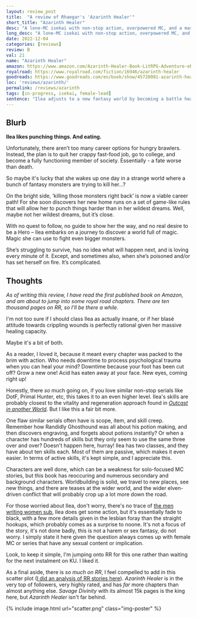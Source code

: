 ```yaml
---
layout: review_post
title:  "A review of Rhaegar's 'Azarinth Healer'"
short_title: "Azarinth Healer"
desc: "A lone-MC isekai with non-stop action, overpowered MC, and a massive backlog."
long_desc: "A lone-MC isekai with non-stop action, overpowered MC, and a massive backlog."
date: 2022-12-04
categories: [reviews]
review: B
val: 21
name: "Azarinth Healer"
amazon: https://www.amazon.com/Azarinth-Healer-Book-LitRPG-Adventure-ebook/dp/B0BLRD8YPD
royalroad: https://www.royalroad.com/fiction/16946/azarinth-healer
goodreads: https://www.goodreads.com/en/book/show/45728081-azarinth-healer
loc: 'reviews/azarinth/'
permalink: /reviews/azarinth
tags: [in-progress, isekai, female-lead]
sentence: "Ilea adjusts to a new fantasy world by becoming a battle healer."
---
```





## Blurb

**Ilea likes punching things. And eating.**

Unfortunately, there aren’t too many career options for hungry brawlers. Instead, the plan is to quit her crappy fast-food job, go to college, and become a fully functioning member of society. Essentially - a fate worse than death.

So maybe it's lucky that she wakes up one day in a strange world where a bunch of fantasy monsters are trying to kill her...?

On the bright side, ‘killing those monsters right back’ is now a viable career path! For she soon discovers her new home runs on a set of game-like rules that will allow her to punch things harder than in her wildest dreams. Well, maybe not her wildest dreams, but it’s close.

With no quest to follow, no guide to show her the way, and no real desire to be a Hero – Ilea embarks on a journey to discover a world full of magic. Magic she can use to fight even bigger monsters.

She’s struggling to survive, has no idea what will happen next, and is loving every minute of it. Except, and sometimes also, when she’s poisoned and/or has set herself on fire. It’s complicated.

## Thoughts

*As of writing this review, I have read the first published book on Amazon, and am about to jump into some royal road chapters. There are ten thousand pages on RR, so I'll be there a while.*

I'm not too sure if I should class Ilea as actually insane, or if her blasé attitude towards crippling wounds is perfectly rational given her massive healing capacity.

Maybe it's a bit of both.

As a reader, I loved it, because it meant every chapter was packed to the brim with action. Who needs downtime to process psychological trauma when you can heal your mind? Downtime because your foot has been cut off? Grow a new one! Acid has eaten away at your face. New eyes, coming right up!

Honestly, there *so* much going on, if you love similar non-stop serials like DotF, Primal Hunter, etc, this takes it to an even higher level. Ilea's skills are probably closest to the vitality and regeneration approach found in [*Outcast in another World*](/reviews/outcast). But I like this a fair bit more.

One flaw similar serials often have is scope, item, and skill creep. Remember how Randidly Ghosthound was all about his potion making, and then discovers engraving, and forgets about potions instantly? Or when a character has hundreds of skills but they only seem to use the same three over and over? Doesn't happen here, hurray! Ilea has two classes, and they have about ten skills each. Most of them are passive, which makes it even easier. In terms of active skills, it's kept simple, and I appreciate this. 

Characters are well done, which can be a weakness for solo-focused MC stories, but this book has reoccuring and numerous secondary and background characters. Worldbuilding is solid, we travel to new places, see new things, and there are teases at the wider world, and the wider elven-driven conflict that will probably crop up a lot more down the road.

For those worried about Ilea, don't worry, there's no trace of [the men writing women sub](https://www.reddit.com/r/menwritingwomen/), Ilea does get some action, but it's essentially fade to black, with a few more details given in the lesbian foray than the straight hookups, which probably comes as a surprise to noone. It's not a focus of the story, it's not done badly, this is not a harem or sex fantasy, do not worry. I simply state it here given the question always comes up with female MC or series that have any sexual content or implication.

Look, to keep it simple, I'm jumping onto RR for this one rather than waiting for the next instalment on KU. I liked it.

As a final aside, there is *so much on RR*, I feel compelled to add in this scatter plot ([I did an analysis of RR stories here](/tutorials/royalroad)). *Azarinth Healer* is in the very top of followers, very highly rated, and has *far* more chapters than almost anything else. *Savage Divinity* with its almost 15k pages is the king here, but *Azarinth Healer* isn't far behind.

{% include image.html url="scatter.png" class="img-poster" %}
